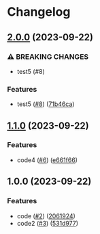 # Changelog

## [2.0.0](https://www.github.com/tomasstorc/java-f/compare/v1.1.0...v2.0.0) (2023-09-22)


### ⚠ BREAKING CHANGES

* test5 (#8)

### Features

* test5 ([#8](https://www.github.com/tomasstorc/java-f/issues/8)) ([71b46ca](https://www.github.com/tomasstorc/java-f/commit/71b46ca952e7eaf500985db27bd73aefbd653e52))

## [1.1.0](https://www.github.com/tomasstorc/java-f/compare/v1.0.0...v1.1.0) (2023-09-22)


### Features

* code4 ([#6](https://www.github.com/tomasstorc/java-f/issues/6)) ([e661f66](https://www.github.com/tomasstorc/java-f/commit/e661f6640c14439cd5473c6f089a6c6e3cfe9e5d))

## 1.0.0 (2023-09-22)


### Features

* code ([#2](https://www.github.com/tomasstorc/java-f/issues/2)) ([2061924](https://www.github.com/tomasstorc/java-f/commit/20619249aab744466df05996a08634b11fddf51b))
* code2 ([#3](https://www.github.com/tomasstorc/java-f/issues/3)) ([531d977](https://www.github.com/tomasstorc/java-f/commit/531d977e9f24120d99fbea850da39d2a87f9afed))
